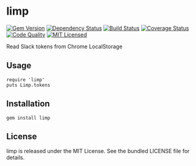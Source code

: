 limp
=========

[![Gem Version](https://img.shields.io/gem/v/limp.svg)](https://rubygems.org/gems/limp)
[![Dependency Status](https://img.shields.io/gemnasium/akerl/limp.svg)](https://gemnasium.com/akerl/limp)
[![Build Status](https://img.shields.io/circleci/project/akerl/limp.svg)](https://circleci.com/gh/akerl/limp)
[![Coverage Status](https://img.shields.io/codecov/c/github/akerl/limp.svg)](https://codecov.io/github/akerl/limp)
[![Code Quality](https://img.shields.io/codacy/99f2b9753a8e4b22a0bd9485e758d9cf.svg)](https://www.codacy.com/app/akerl/limp)
[![MIT Licensed](https://img.shields.io/badge/license-MIT-green.svg)](https://tldrlegal.com/license/mit-license)

Read Slack tokens from Chrome LocalStorage

## Usage

```
require 'limp'
puts Limp.tokens
```

## Installation

    gem install limp

## License

limp is released under the MIT License. See the bundled LICENSE file for details.

